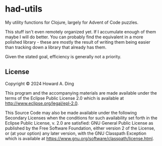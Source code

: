 # had-utils

My utility functions for Clojure, largely for Advent of Code
puzzles.

This stuff isn't even remotely organized yet. If I accumulate enough
of them maybe I will do better. You can probably find the equivalent
in a more polished library - these are mostly the result of writing
them being easier than tracking down a library that already has them.

Given the stated goal, efficiency is generally not a priority.


## License

Copyright © 2024 Howard A. Ding

This program and the accompanying materials are made available under the
terms of the Eclipse Public License 2.0 which is available at
http://www.eclipse.org/legal/epl-2.0.

This Source Code may also be made available under the following Secondary
Licenses when the conditions for such availability set forth in the Eclipse
Public License, v. 2.0 are satisfied: GNU General Public License as published by
the Free Software Foundation, either version 2 of the License, or (at your
option) any later version, with the GNU Classpath Exception which is available
at https://www.gnu.org/software/classpath/license.html.
